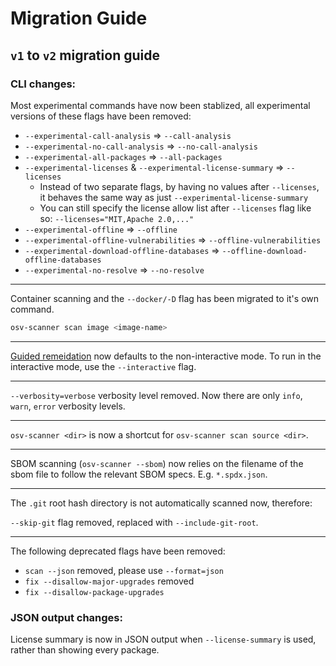 # Migration Guide

## `v1` to `v2` migration guide

### CLI changes:

Most experimental commands have now been stablized, all experimental versions of these flags have been removed:

- `--experimental-call-analysis` => `--call-analysis`
- `--experimental-no-call-analysis` => `--no-call-analysis`
- `--experimental-all-packages` => `--all-packages`
- `--experimental-licenses` & `--experimental-license-summary` => `--licenses`
  - Instead of two separate flags, by having no values after `--licenses`, it behaves the same way as just `--experimental-license-summary`
  - You can still specify the license allow list after `--licenses` flag like so: `--licenses="MIT,Apache 2.0,..."`
- `--experimental-offline` => `--offline`
- `--experimental-offline-vulnerabilities` => `--offline-vulnerabilities`
- `--experimental-download-offline-databases` => `--offline-download-offline-databases`
- `--experimental-no-resolve` => `--no-resolve`

---

Container scanning and the `--docker/-D` flag has been migrated to it's own command.

```bash
osv-scanner scan image <image-name>
```

---

[Guided remeidation](https://google.github.io/osv-scanner/experimental/guided-remediation/) now defaults to the non-interactive mode. To run in the interactive mode, use the `--interactive` flag.

---

`--verbosity=verbose` verbosity level removed. Now there are only `info`, `warn`, `error` verbosity levels.

---

`osv-scanner <dir>` is now a shortcut for `osv-scanner scan source <dir>`.

---

SBOM scanning (`osv-scanner --sbom`) now relies on the filename of the sbom file to follow the relevant SBOM specs. E.g. `*.spdx.json`.

---

The `.git` root hash directory is not automatically scanned now, therefore:

`--skip-git` flag removed, replaced with `--include-git-root`.

---

The following deprecated flags have been removed:

- `scan --json` removed, please use `--format=json`
- `fix --disallow-major-upgrades` removed
- `fix --disallow-package-upgrades`

### JSON output changes:

License summary is now in JSON output when `--license-summary` is used, rather than showing every package.
